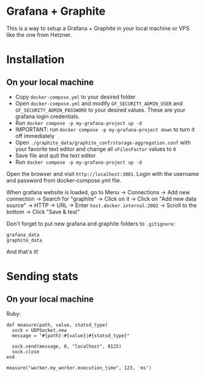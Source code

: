 # Grafana + Graphite

This is a way to setup a Grafana + Graphite in your local machine or VPS like the one from Hetzner.

# Installation

## On your local machine

- Copy `docker-compose.yml` to your desired folder
- Open `docker-compose.yml` and modify `GF_SECURITY_ADMIN_USER` and `GF_SECURITY_ADMIN_PASSWORD` to your desired values. These are your grafana login credentials.
- Run `docker compose -p my-grafana-project up -d`
- IMPORTANT: run `docker compose -p my-grafana-project down` to turn it off immediately
- Open `./graphite_data/graphite_conf/storage-aggregation.conf` with your favorite text editor and change all `xFilesFactor` values to `0`
- Save file and quit the text editor
- Run `docker compose -p my-grafana-project up -d`

Open the browser and visit `http://localhost:3001`. Login with the username and password from docker-compose.yml file.

When grafana website is loaded, go to Menu -> Connections -> Add new connection -> Search for "graphite" -> Click on it -> Click on "Add new data source" -> HTTP -> URL -> Enter `host.docker.internal:2002` -> Scroll to the bottom -> Click "Save & test"

Don't forget to put new grafana and graphite folders to `.gitignore`:
```
grafana_data
graphite_data
```

And that's it!

# Sending stats

## On your local machine

Ruby:
```
def measure(path, value, statsd_type)
  sock = UDPSocket.new
  message = "#{path}:#{value}|#{statsd_type}"

  sock.send(message, 0, "localhost", 8125)
  sock.close
end

measure("worker.my_worker.execution_time", 123, 'ms')
```
